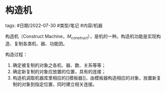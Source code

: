 # 构造机

tags: #日期/2022-07-30 #类型/笔记 #内容/机器 



构造机（Construct Machine，$M_{construct}$），是机的一种。构造机功能是实现构造、复制各类机、器、功能团。

构造过程：
1. 确定被复制的对象之各机、器、数、关系等等；
2. 确定新复制的对象应放置的位置，具有的连接；
3. 构造机调取机器库里相应的[[模板器]]，由模板器构造相应的对象，放置新复制的对象到指定位置，同时建立相关连接。


